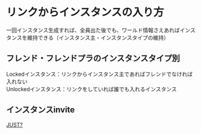 # リンクからインスタンスの入り方

一回インスタンス生成すれば、全員出た後でも、ワールド情報さえあればインスタンスを維持できる（インスタンス主・インスタンスタイプの維持）  

## フレンド・フレンドプラのインスタンスタイプ別
Lockedインスタンス：リンクからインスタンス主であればフレンドでなければ入れない  
Unlockedインスタンス：リンクをしていれば誰でも入れるインスタンス

## インスタンスinvite

[JUST?](https://vrchat.com/home/launch?worldId=wrld_e5c30b56-efa8-42d5-a8d4-a2cca2bf3403&instanceId=97353~friends(usr_509b0b5d-cd03-4463-9320-b6e87e66d4ac)~region(jp)~nonce(6675faa6-33fa-4ec3-9c27-aa0b84566605)&shortName=45dkcqhf)

[](https://github.com/kakuchrome/physboneintro/blob/main/instance_maker/img/1.png?raw=true)

